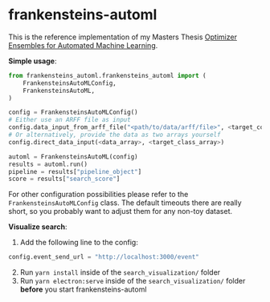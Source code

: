 # frankensteins-automl
This is the reference implementation of my Masters Thesis [Optimizer Ensembles for Automated Machine Learning](https://github.com/Berberer/master-thesis).

**Simple usage**:
```python
from frankensteins_automl.frankensteins_automl import (
    FrankensteinsAutoMLConfig,
    FrankensteinsAutoML,
)

config = FrankensteinsAutoMLConfig()
# Either use an ARFF file as input
config.data_input_from_arff_file("<path/to/data/arff/file>", <target_column_index>)
# Or alternatively, provide the data as two arrays yourself
config.direct_data_input(<data_array>, <target_class_array>)

automl = FrankensteinsAutoML(config)
results = automl.run()
pipeline = results["pipeline_object"]
score = results["search_score"]
```
For other configuration possibilities please refer to the  `FrankensteinsAutoMLConfig` class.
The default timeouts there are really short, so you probably want to adjust them for any non-toy dataset.

**Visualize search**:
1. Add the following line to the config:
```python
config.event_send_url = "http://localhost:3000/event"
```
2. Run `yarn install` inside of the `search_visualization/` folder
3. Run `yarn electron:serve` inside of the `search_visualization/` folder **before** you start frankensteins-automl
